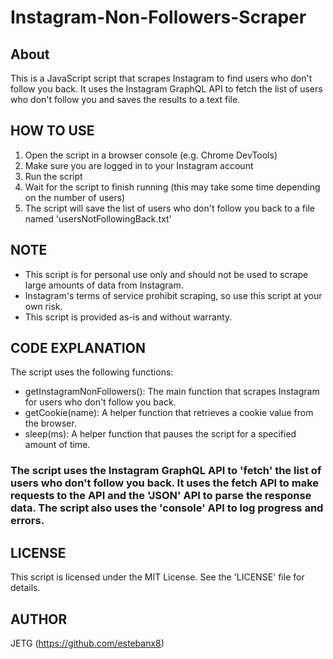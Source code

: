 # Instagram-Non-Followers-Scraper
## About
This is a JavaScript script that scrapes Instagram to find users who don't follow you back. It uses the Instagram GraphQL API to fetch the list of users who don't follow you and saves the results to a text file.
## HOW TO USE
1. Open the script in a browser console (e.g. Chrome DevTools)
2. Make sure you are logged in to your Instagram account
3. Run the script
4. Wait for the script to finish running (this may take some time depending on the number of users)
5. The script will save the list of users who don't follow you back to a file named 'usersNotFollowingBack.txt'
## NOTE
* This script is for personal use only and should not be used to scrape large amounts of data from Instagram.
* Instagram's terms of service prohibit scraping, so use this script at your own risk.
* This script is provided as-is and without warranty.
## CODE EXPLANATION 
The script uses the following functions:

* getInstagramNonFollowers(): The main function that scrapes Instagram for users who don't follow you back.
* getCookie(name): A helper function that retrieves a cookie value from the browser.
* sleep(ms): A helper function that pauses the script for a specified amount of time.
### The script uses the Instagram GraphQL API to 'fetch' the list of users who don't follow you back. It uses the fetch API to make requests to the API and the 'JSON' API to parse the response data. The script also uses the 'console' API to log progress and errors.
## LICENSE
This script is licensed under the MIT License. See the 'LICENSE' file for details.
## AUTHOR
JETG (https://github.com/estebanx8)
